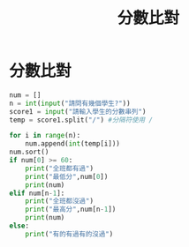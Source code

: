 ﻿---
title: 分數比對
tag:
    Python
    分數比對
---

# 分數比對

```python
num = []
n = int(input("請問有幾個學生?"))
score1 = input("請輸入學生的分數串列")
temp = score1.split("/") #分隔符使用 /

for i in range(n): 
    num.append(int(temp[i]))
num.sort()
if num[0] >= 60:
    print("全班都有過")
    print("最低分",num[0])
    print(num)
elif num[n-1]:
    print("全班都沒過")
    print("最高分",num[n-1])
    print(num)
else:
    print("有的有過有的沒過")
```